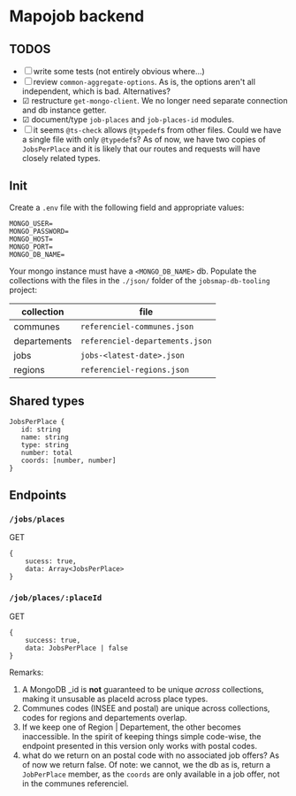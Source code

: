 # Mapojob backend

## TODOS

- ☐ write some tests (not entirely obvious where...)
- ☐ review `common-aggregate-options`. As is, the options
  aren't all independent, which is bad. Alternatives?
- ☑ restructure `get-mongo-client`. We no longer need
  separate connection and db instance getter.
- ☑ document/type `job-places` and `job-places-id` modules.
- ☐ it seems `@ts-check` allows `@typedef`s from other
  files. Could we have a single file with only `@typedef`s?
  As of now, we have two copies of `JobsPerPlace` and it is
  likely that our routes and requests will have closely
  related types.

## Init

Create a `.env` file with the following field and
appropriate values:

```
MONGO_USER=
MONGO_PASSWORD=
MONGO_HOST=
MONGO_PORT=
MONGO_DB_NAME=
```

Your mongo instance must have a `<MONGO_DB_NAME>` db.
Populate the collections with the files in the `./json/`
folder of the `jobsmap-db-tooling` project:

|  collection  |              file               |
|--------------|---------------------------------|
|   communes   | `referenciel-communes.json`     |
| departements | `referenciel-departements.json` |
|     jobs     | `jobs-<latest-date>.json`       |
|   regions    | `referenciel-regions.json`      |

## Shared types

```
JobsPerPlace {
   id: string
   name: string
   type: string
   number: total
   coords: [number, number]
}
```

## Endpoints

### `/jobs/places`

GET

```
{
    sucess: true,
    data: Array<JobsPerPlace>
}
```

### `/job/places/:placeId`

GET

```
{
    success: true,
    data: JobsPerPlace | false
}
```

Remarks:

1. A MongoDB _id is **not** guaranteed to be unique _across_
   collections, making it unsusable as placeId across place
   types.
2. Communes codes (INSEE and postal) are unique across
   collections, codes for regions and departements overlap.
3. If we keep one of Region | Departement, the other becomes
   inaccessible. In the spirit of keeping things simple
   code-wise, the endpoint presented in this version only
   works with postal codes.
4. what do we return on an postal code with no associated
   job offers? As of now we return false. Of note: we
   cannot, we the db as is, return a `JobPerPlace` member,
   as the `coords` are only available in a job offer, not in
   the communes referenciel.